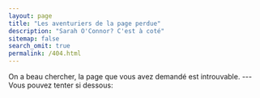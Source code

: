 ```yaml
---
layout: page
title: "Les aventuriers de la page perdue"
description: "Sarah O'Connor? C'est à coté"
sitemap: false
search_omit: true
permalink: /404.html
---  
```


On a beau chercher, la page que vous avez demandé est introuvable. ---  Vous pouvez tenter si dessous:

<script type="text/javascript">
  var GOOG_FIXURL_LANG = 'fr';
  var GOOG_FIXURL_SITE = '{{ site.url }}'
</script>
<script type="text/javascript"
  src="//linkhelp.clients.google.com/tbproxy/lh/wm/fixurl.js">
</script>